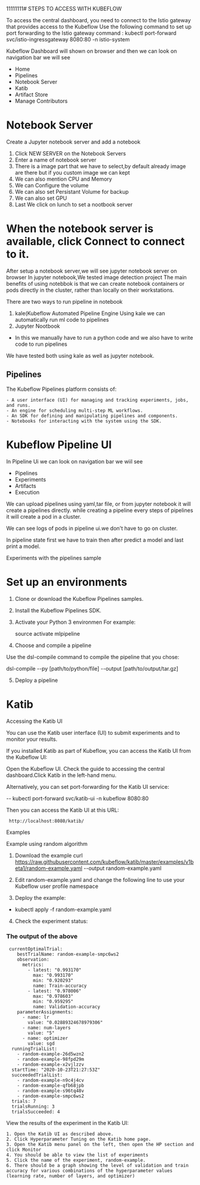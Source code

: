 11111111# STEPS TO ACCESS WITH KUBEFLOW


To access the central dashboard, you need to connect to the Istio gateway that provides access to the Kubeflow
Use the following command to set up port forwarding to the Istio gateway
command : kubectl port-forward svc/istio-ingressgateway 8080:80 -n istio-system

Kubeflow Dashboard will shown on browser and then we can look on navigation bar we will see

- Home
- Pipelines
- Notebook Server
- Katib
- Artifact Store
- Manage Contributors


# Notebook Server 
Create a Jupyter notebook server and add a notebook

1. Click NEW SERVER on the Notebook Servers
2. Enter a name of notebook server
3. There is a image part that we have to select,by default already image are there but if you custom image we can kept
4. We can also mention CPU and Memory
5. We can Configure the volume
6. We can also set Persistant Volume for backup
7. We can also set GPU
8. Last We click on lunch to set a nootbook server

# When the notebook server is available, click Connect to connect to it.

After setup a notebook server,we will see jupyter notebook server on browser
In jupyter notebook,We tested image detection project
The main benefits of using notebbok is that we can create notebook containers or pods directly in the cluster, rather than locally on their workstations.

There are two ways to run pipeline in notebook
1. kale(Kubeflow Automated Pipeline Engine
 Using kale we can automatically run ml code to pipelines
2. Jupyter Nootbook
 - In this we manually have to run a python code and we also have to write code to run pipelines

We have tested both using kale as well as jupyter notebook.



## Pipelines

The Kubeflow Pipelines platform consists of:

    - A user interface (UI) for managing and tracking experiments, jobs, and runs.
    - An engine for scheduling multi-step ML workflows.
    - An SDK for defining and manipulating pipelines and components.
    - Notebooks for interacting with the system using the SDK.



# Kubeflow Pipeline UI

In Pipeline Ui we can look on navigation bar we wiil see
- Pipelines
- Experiments
- Artifacts
- Execution


We can upload pipelines using yaml,tar file, or from jupyter notebook it will create a pipelines directly.
while creating a pipeline every steps of pipelines it will create a pod in a cluster.

We can see logs of pods in pipeline ui.we don't have to go on cluster.


In pipeline state first we have to train then after predict a model and last print a model.



Experiments with the pipelines sample

# Set up an environments
1. Clone or download the Kubeflow Pipelines samples.
2. Install the Kubeflow Pipelines SDK.
3. Activate your Python 3 environmen
    For example:

      source activate mlpipeline
4. Choose and compile a pipeline

  Use the dsl-compile command to compile the pipeline that you chose:

dsl-compile --py [path/to/python/file] --output [path/to/output/tar.gz]

5. Deploy a pipeline


# Katib

Accessing the Katib UI

You can use the Katib user interface (UI) to submit experiments and to monitor your results. 

If you installed Katib as part of Kubeflow, you can access the Katib UI from the Kubeflow UI:

Open the Kubeflow UI. Check the guide to accessing the central dashboard.Click Katib in the left-hand menu.

Alternatively, you can set port-forwarding for the Katib UI service:

   -- kubectl port-forward svc/katib-ui -n kubeflow 8080:80
   
Then you can access the Katib UI at this URL:

     http://localhost:8080/katib/

Examples

Example using random algorithm

1. Download the example
   curl https://raw.githubusercontent.com/kubeflow/katib/master/examples/v1beta1/random-example.yaml --output random-example.yaml

2. Edit random-example.yaml and change the following line to use your Kubeflow user profile namespace
3. Deploy the example:
 - kubectl apply -f random-example.yaml
4. Check the experiment status:

### The output of the above 
     currentOptimalTrial:
        bestTrialName: random-example-smpc6ws2
        observation:
          metrics:
            - latest: "0.993170"
              max: "0.993170"
              min: "0.920293"
              name: Train-accuracy
            - latest: "0.978006"
              max: "0.978603"
              min: "0.959295"
              name: Validation-accuracy
        parameterAssignments:
          - name: lr
            value: "0.02889324678979306"
          - name: num-layers
            value: "5"
          - name: optimizer
            value: sgd
      runningTrialList:
        - random-example-26d5wzn2
        - random-example-98fpd29m
        - random-example-x2vjlzzv
      startTime: "2020-10-23T21:27:53Z"
      succeededTrialList:
        - random-example-n9c4j4cv
        - random-example-qfb68jpb
        - random-example-s96tq48v
        - random-example-smpc6ws2
      trials: 7
      trialsRunning: 3
      trialsSucceeded: 4

  



View the results of the experiment in the Katib UI:

    1. Open the Katib UI as described above.
    2. Click Hyperparameter Tuning on the Katib home page.
    3. Open the Katib menu panel on the left, then open the HP section and click Monitor
    4. You should be able to view the list of experiments
    5. Click the name of the experiment, random-example.
    6. There should be a graph showing the level of validation and train accuracy for various combinations of the hyperparameter values (learning rate, number of layers, and optimizer)


